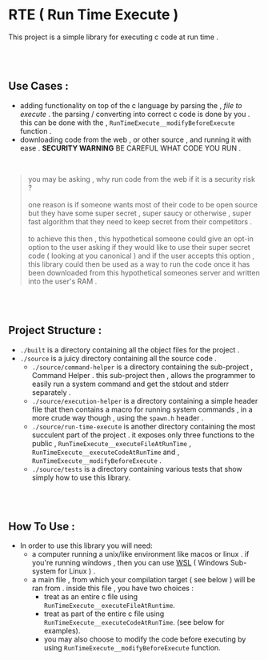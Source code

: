 # RTE ( Run Time Execute )

This project is a simple library for executing c code at run time .

<br/><br/>

## Use Cases :
- adding functionality on top of the c language by parsing the , *file to execute* .  the parsing / converting into correct c code is done by you .  this can be done with the , `RunTimeExecute__modifyBeforeExecute` function .
- downloading code from the web , or other source , and running it with ease . **SECURITY WARNING** BE CAREFUL WHAT CODE YOU RUN .

<br/>

> you may be asking , why run code from the web if it is a security risk ?  <br/><br/>
> one reason is if someone wants most of their code to be open source but they have some super secret , super saucy or otherwise , super fast algorithm that they need to keep secret from their competitors .  <br/><br/>
> to achieve this then , this hypothetical someone could give an opt-in option to the user asking if they would like to use their super secret code ( looking at you canonical ) and if the user accepts this option , this library could then be used as a way to run the code once it has been downloaded from this hypothetical someones server and written into the user's RAM .

<br/><br/>

## Project Structure :
- `./built` is a directory containing all the object files for the project .
- `./source` is a juicy directory containing all the source code .
	- `./source/command-helper` is a directory containing the sub-project , Command Helper . this sub-project then , allows the programmer to easily run a system command and get the stdout and stderr separately .
	- `./source/execution-helper` is a directory containing a simple header file that then contains a macro for running system commands , in a more crude way though , using the `spawn.h` header .
	- `./source/run-time-execute` is another directory containing the most succulent part of the project . it exposes only three  functions to the public , `RunTimeExecute__executeFileAtRunTime` , `RunTimeExecute__executeCodeAtRunTime` and , `RunTimeExecute__modifyBeforeExecute` .
	- `./source/tests` is a directory containing various tests that show simply how to use this library.

<br/><br/>

## How To Use :
- In order to use this library you will need:
	- a computer running a unix/like environment like macos or linux . if you're running windows , then you can use [WSL](https://learn.microsoft.com/en-us/windows/wsl/) ( Windows Sub-system for Linux ) .
	- a main file , from which your compilation target ( see below ) will be ran from . inside this file , you have two choices :
		- treat as an entire c file using `RunTimeExecute__executeFileAtRuntime`.
		- treat as part of the entire c file using `RunTimeExecute__executeCodeAtRunTime`. (see below for examples).
		- you may also choose to modify the code before executing by using `RunTimeExecute__modifyBeforeExecute` function.
